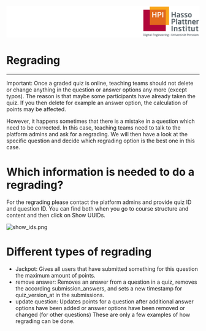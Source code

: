 ![HPI Logo](../../img/HPI_Logo.png)

# Regrading

----------
Important: Once a graded quiz is online, teaching teams should not delete or change anything in the question or answer options any more (except typos). The reason is that maybe some participants have already taken the quiz. If you then delete for example an answer option, the calculation of points may be affected.

However, it happens sometimes that there is a mistake in a question which need to be corrected. In this case, teaching teams need to talk to the platform admins and ask for a regrading. We will then have a look at the specific question and decide which regrading option is the best one in this case.

# Which information is needed to do a regrading?
For the regrading please contact the platform admins and provide quiz ID and question ID. You can find both when you go to course structure and content and then click on Show UUIDs.  

![show_ids.png](https://github.com/openHPI/TeachingTeamGuidelines/blob/Stefanie-HPI-patch-2/docs/img/courseadministration/quizmanagement/show_ids.png)


# Different types of regrading
- Jackpot: Gives all users that have submitted something for this question the maximum amount of points. 
- remove answer: Removes an answer from a question in a quiz, removes the according submission_answers, and sets a new timestamp for quiz_version_at in the submissions.
- update question: Updates points for a question after additional answer options have been added or answer options have been removed or changed (for other questions)
These are only a few examples of how regrading can be done.
